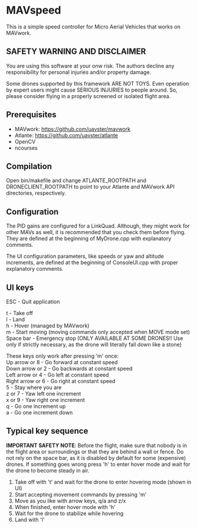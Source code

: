 MAVspeed
========
This is a simple speed controller for Micro Aerial Vehicles that works on MAVwork. 

SAFETY WARNING AND DISCLAIMER
-----------------------------
You are using this software at your onw risk. The authors decline any responsibility for personal injuries and/or property damage.

Some drones supported by this framework ARE NOT TOYS. Even operation by expert users might cause SERIOUS INJURIES to people around. So, please consider flying in a properly screened or isolated flight area.

Prerequisites
-------------
- MAVwork: https://github.com/uavster/mavwork
- Atlante: https://github.com/uavster/atlante
- OpenCV
- ncourses

Compilation
-----------
Open bin/makefile and change ATLANTE\_ROOTPATH and DRONECLIENT\_ROOTPATH to point to your Atlante and MAVwork API directories, respectively.

Configuration
-------------
The PID gains are configured for a LinkQuad. Although, they might work for other MAVs as well, it is recommended that you check them before flying. They are defined at the beginning of MyDrone.cpp with explanatory comments.

The UI configuration parameters, like speeds or yaw and altitude increments, are defined at the beginning of ConsoleUI.cpp with proper explanatory comments.

UI keys
-------
ESC - Quit application

t - Take off  
l - Land  
h - Hover (managed by MAVwork)  
m - Start moving (moving commands only accepted when MOVE mode set)  
Space bar - Emergency stop (ONLY AVAILABLE AT SOME DRONES!! Use only if strictly necessary, as the drone will literally fall down like a stone)  
  
These keys only work after pressing 'm' once:  
Up arrow or 8 - Go forward at constant speed  
Down arrow or 2 - Go backwards at constant speed  
Left arrow or 4 - Go left at constant speed  
Right arrow or 6 - Go right at constant speed  
5 - Stay where you are  
z or 7 - Yaw left one increment  
x or 9 - Yaw right one increment  
q - Go one increment up  
a - Go one increment down  

Typical key sequence
--------------------
**IMPORTANT SAFETY NOTE**: Before the flight, make sure that nobody is in the flight area or surroundings or that they are behind a wall or fence. Do not rely on the space bar, as it is disabled by default for some (expensive) drones. If something goes wrong press 'h' to enter hover mode and wait for the drone to become steady in air.

1. Take off with 't' and wait for the drone to enter hovering mode (shown in UI)
2. Start accepting movement commands by pressing 'm'
3. Move as you like with arrow keys, q/a and z/x
4. When finished, enter hover mode with 'h'
5. Wait for the drone to stabilize while hovering
6. Land with 'l'

